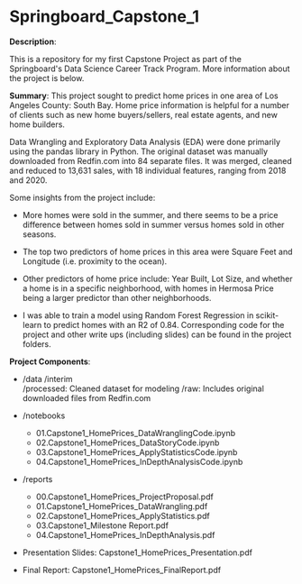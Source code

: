 # Springboard_Capstone_1

**Description**:  

This is a repository for my first Capstone Project as part of the Springboard's Data Science Career Track Program. More information about the project is below. 

**Summary**:
This project sought to predict home prices in one area of Los Angeles County: South Bay. Home price information is helpful for a number of clients such as new home buyers/sellers, real estate agents, and new home builders. 

Data Wrangling and Exploratory Data Analysis (EDA) were done primarily using the pandas library in Python. The original dataset was manually downloaded from Redfin.com into 84 separate files. It was merged, cleaned and reduced to 13,631 sales, with 18 individual features, ranging from 2018 and 2020.

Some insights from the project include: 

- More homes were sold in the summer,  and there seems to be a price difference between homes sold in summer versus homes sold in other seasons. 

- The top two predictors of home prices in this area were Square Feet and Longitude (i.e. proximity to the ocean).

- Other predictors of home price include: Year Built, Lot Size, and whether a home is in a specific neighborhood, with homes in Hermosa Price being a larger predictor than other neighborhoods. 

- I was able to train a model using Random Forest Regression in scikit-learn to predict homes with an R2 of 0.84. Corresponding code for the project and other write ups (including slides) can be found in the project folders. 


**Project Components**: 

* /data
    /interim  
    /processed: Cleaned dataset for modeling 
    /raw: Includes original downloaded files from Redfin.com  
    
* /notebooks
    - 01.Capstone1_HomePrices_DataWranglingCode.ipynb
    - 02.Capstone1_HomePrices_DataStoryCode.ipynb
    - 03.Capstone1_HomePrices_ApplyStatisticsCode.ipynb
    - 04.Capstone1_HomePrices_InDepthAnalysisCode.ipynb  
    
* /reports
    - 00.Capstone1_HomePrices_ProjectProposal.pdf
    - 01.Capstone1_HomePrices_DataWrangling.pdf
    - 02.Capstone1_HomePrices_ApplyStatistics.pdf
    - 03.Capstone1_Milestone Report.pdf
    - 04.Capstone1_HomePrices_InDepthAnalysis.pdf  
    
* Presentation Slides: Capstone1_HomePrices_Presentation.pdf

* Final Report: Capstone1_HomePrices_FinalReport.pdf 
  
 
